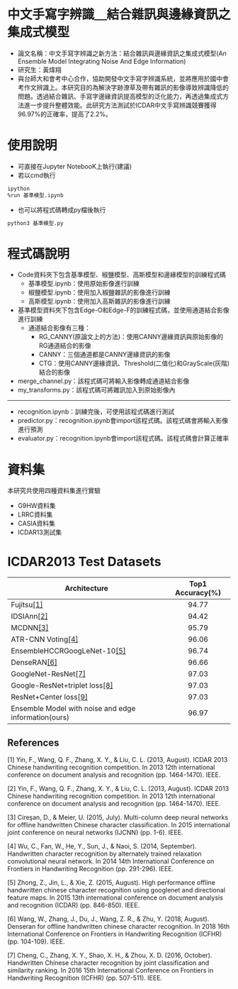 # 中文手寫字辨識＿結合雜訊與邊緣資訊之集成式模型
+ 論文名稱：中文手寫字辨識之新方法：結合雜訊與邊緣資訊之集成式模型(An Ensemble Model Integrating Noise And Edge Information)
+ 研究生：黃煒翔
+ 與台師大和會考中心合作，協助開發中文手寫字辨識系統，並將應用於國中會考作文辨識上。本研究目的為解決字跡潦草及帶有雜訊的影像導致辨識降低的問題。透過結合雜訊、手寫字邊緣資訊提高模型的泛化能力，再透過集成式方法進一步提升整體效能。此研究方法測試於ICDAR中文手寫辨識競賽獲得96.97%的正確率，提高了2.2%。

# 使用說明
+ 可直接在Jupyter NotebooK上執行(建議)
+ 若以cmd執行
```sh
ipython
%run 基準模型.ipynb
```
+ 也可以將程式碼轉成py檔後執行
```sh
python3 基準模型.py
```

# 程式碼說明
+ Code資料夾下包含基準模型、椒鹽模型、高斯模型和邊緣模型的訓練程式碼
  + 基準模型.ipynb：使用原始影像進行訓練
  + 椒鹽模型.ipynb：使用加入椒鹽雜訊的影像進行訓練
  + 高斯模型.ipynb：使用加入高斯雜訊的影像進行訓練
+ 基準模型資料夾下包含Edge-O和Edge-F的訓練程式碼，並使用通道結合影像進行訓練
  + 通道結合影像有三種：
    + RG_CANNY(原論文上的方法)：使用CANNY邊緣資訊與原始影像的RG通道結合的影像
    + CANNY：三個通道都是CANNY邊緣資訊的影像
    + CTG：使用CANNY邊緣資訊、Threshold(二值化)和GrayScale(灰階)結合的影像
+ merge_channel.py：該程式碼可將輸入影像轉成通道結合影像
+ my_transforms.py：該程式碼可將雜訊加入到原始影像內
---
+ recognition.ipynb：訓練完後，可使用該程式碼進行測試
+ predictor.py：recognition.ipynb會import該程式碼。該程式碼會將輸入影像進行預測
+ evaluator.py：recognition.ipynb會import該程式碼。該程式碼會計算正確率

# 資料集
本研究共使用四種資料集進行實驗
+ G9HW資料集
+ LRRC資料集
+ CASIA資料集
+ ICDAR13測試集

# ICDAR2013 Test Datasets
| Architecture                | Top1 Accuracy(%) |
| -------------------         |:-------------:   |
| Fujitsu[[1]](./README.md#References)                      | 94.77            | 
| IDSIAnn[[2]](./README.md#References)                      | 94.42            |
| MCDNN[[3]](./README.md#References)                        | 95.79            |
| ATR-CNN Voting[[4]](./README.md#References)               | 96.06            |
| EnsembleHCCRGoogLeNet-10[[5]](./README.md#References)     | 96.74            |
| DenseRAN[[6]](./README.md#References)                     | 96.66            | 
| GoogleNet-ResNet[[7]](./README.md#References)             | 97.03            | 
| Google-ResNet+triplet loss[[8]](./README.md#References)   | 97.03            | 
| ResNet+Center loss[[9]](./README.md#References)           | 97.03            | 
| Ensemble Model with noise and edge information(ours)          | 96.97            |

## References
[1] Yin, F., Wang, Q. F., Zhang, X. Y., & Liu, C. L. (2013, August). ICDAR 2013 Chinese handwriting recognition competition. 
In 2013 12th international conference on document analysis and recognition (pp. 1464-1470). IEEE.

[2] Yin, F., Wang, Q. F., Zhang, X. Y., & Liu, C. L. (2013, August). ICDAR 2013 Chinese handwriting recognition competition. 
In 2013 12th international conference on document analysis and recognition (pp. 1464-1470). IEEE.

[3] Cireşan, D., & Meier, U. (2015, July). Multi-column deep neural networks for offline handwritten Chinese character classification. 
In 2015 international joint conference on neural networks (IJCNN) (pp. 1-6). IEEE.

[4] Wu, C., Fan, W., He, Y., Sun, J., & Naoi, S. (2014, September). Handwritten character recognition by alternately trained relaxation convolutional neural network. In 2014 14th International Conference on Frontiers in Handwriting Recognition (pp. 291-296). IEEE.

[5] Zhong, Z., Jin, L., & Xie, Z. (2015, August). High performance offline handwritten chinese character recognition using googlenet and directional feature maps. In 2015 13th international conference on document analysis and recognition (ICDAR) (pp. 846-850). IEEE.

[6] Wang, W., Zhang, J., Du, J., Wang, Z. R., & Zhu, Y. (2018, August). Denseran for offline handwritten chinese character recognition. In 2018 16th International Conference on Frontiers in Handwriting Recognition (ICFHR) (pp. 104-109). IEEE.

[7] Cheng, C., Zhang, X. Y., Shao, X. H., & Zhou, X. D. (2016, October). Handwritten Chinese character recognition by joint classification and similarity ranking. 
In 2016 15th International Conference on Frontiers in Handwriting Recognition (ICFHR) (pp. 507-511). IEEE.
